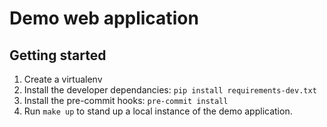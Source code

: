 # Demo web application

## Getting started
1. Create a virtualenv
2. Install the developer dependancies: ``pip install requirements-dev.txt``
3. Install the pre-commit hooks: ``pre-commit install``
4. Run `make up` to stand up a local instance of the demo application.
